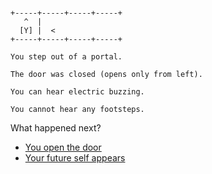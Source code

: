 
```

+-----+-----+-----+-----+
   ^  |
  [Y] |  <
+-----+-----+-----+-----+
```

```
You step out of a portal.

The door was closed (opens only from left).

You can hear electric buzzing.

You cannot hear any footsteps.
```


What happened next?

- [You open the door](./LASER-P-D_LXP0FX.md)
- [Your future self appears](./LASER-P-DXLXP0F2.md)

